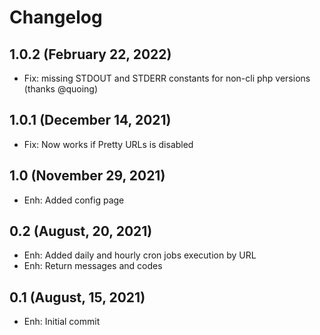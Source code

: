 Changelog
=========

1.0.2 (February 22, 2022)
--------------------
- Fix: missing STDOUT and STDERR constants for non-cli php versions (thanks @quoing)

1.0.1 (December 14, 2021)
--------------------
- Fix: Now works if Pretty URLs is disabled

1.0 (November 29, 2021)
--------------------
- Enh: Added config page

0.2 (August, 20, 2021)
--------------------
- Enh: Added daily and hourly cron jobs execution by URL
- Enh: Return messages and codes

0.1 (August, 15, 2021)
--------------------
- Enh: Initial commit